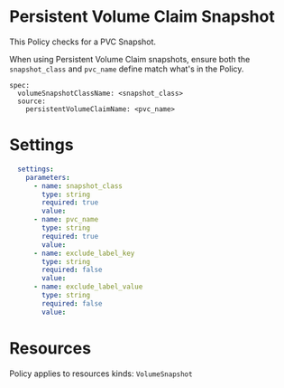 # Persistent Volume Claim Snapshot

This Policy checks for a PVC Snapshot. 


When using Persistent Volume Claim snapshots, ensure both the `snapshot_class` and `pvc_name` define match what's in the Policy. 
```
spec:
  volumeSnapshotClassName: <snapshot_class>
  source:
    persistentVolumeClaimName: <pvc_name>
```


# Settings
```yaml
  settings:
    parameters:
      - name: snapshot_class
        type: string
        required: true
        value:
      - name: pvc_name
        type: string
        required: true
        value:
      - name: exclude_label_key
        type: string
        required: false
        value:
      - name: exclude_label_value
        type: string
        required: false
        value:
```

# Resources
Policy applies to resources kinds:
`VolumeSnapshot`

